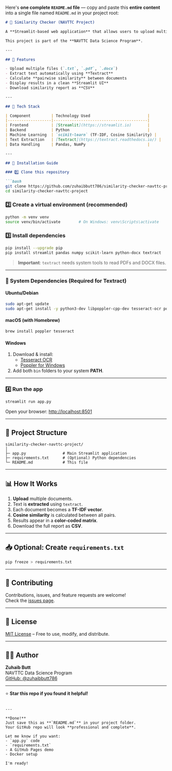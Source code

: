 Here's **one complete `README.md` file** — copy and paste this **entire content** into a single file named `README.md` in your project root:

```markdown
# 📄 Similarity Checker (NAVTTC Project)

A **Streamlit-based web application** that allows users to upload multiple documents (`.txt`, `.pdf`, `.docx`) and calculate **text similarity** between them using **TF-IDF** and **Cosine Similarity**.

This project is part of the **NAVTTC Data Science Program**.

---

## 🚀 Features

- Upload multiple files (`.txt`, `.pdf`, `.docx`)  
- Extract text automatically using **Textract**  
- Calculate **pairwise similarity** between documents  
- Display results in a clean **Streamlit UI**  
- Download similarity report as **CSV**

---

## 🧠 Tech Stack

| Component         | Technology Used                         |
|-------------------|-----------------------------------------|
| Frontend          | [Streamlit](https://streamlit.io)       |
| Backend           | Python                                  |
| Machine Learning  | `scikit-learn` (TF-IDF, Cosine Similarity) |
| Text Extraction   | [Textract](https://textract.readthedocs.io/) |
| Data Handling     | Pandas, NumPy                           |

---

## 🧩 Installation Guide

### 1️⃣ Clone this repository

```bash
git clone https://github.com/zuhaibbutt786/similarity-checker-navttc-project.git
cd similarity-checker-navttc-project
```

### 2️⃣ Create a virtual environment (recommended)

```bash
python -m venv venv
source venv/bin/activate        # On Windows: venv\Scripts\activate
```

### 3️⃣ Install dependencies

```bash
pip install --upgrade pip
pip install streamlit pandas numpy scikit-learn python-docx textract
```

> **Important**: `textract` needs system tools to read PDFs and DOCX files.

---

### 🔧 System Dependencies (Required for Textract)

#### **Ubuntu/Debian**
```bash
sudo apt-get update
sudo apt-get install -y python3-dev libpoppler-cpp-dev tesseract-ocr poppler-utils
```

#### **macOS (with Homebrew)**
```bash
brew install poppler tesseract
```

#### **Windows**
1. Download & install:
   - [Tesseract OCR](https://github.com/UB-Mannheim/tesseract/wiki)
   - [Poppler for Windows](https://github.com/oschwartz10612/poppler-windows/releases/)
2. Add both `bin` folders to your system **PATH**.

---

### 4️⃣ Run the app

```bash
streamlit run app.py
```

Open your browser: [http://localhost:8501](http://localhost:8501)

---

## 📂 Project Structure

```
similarity-checker-navttc-project/
│
├─ app.py                # Main Streamlit application
├─ requirements.txt      # (Optional) Python dependencies
└─ README.md             # This file
```

---

## 📊 How It Works

1. **Upload** multiple documents.
2. Text is **extracted** using `textract`.
3. Each document becomes a **TF-IDF vector**.
4. **Cosine similarity** is calculated between all pairs.
5. Results appear in a **color-coded matrix**.
6. Download the full report as **CSV**.

---

## 📥 Optional: Create `requirements.txt`

```bash
pip freeze > requirements.txt
```

---

## 🤝 Contributing

Contributions, issues, and feature requests are welcome!  
Check the [issues page](https://github.com/zuhaibbutt786/similarity-checker-navttc-project/issues).

---

## 📜 License

[MIT License](LICENSE) – Free to use, modify, and distribute.

---

## 👨‍💻 Author

**Zuhaib Butt**  
NAVTTC Data Science Program  
[GitHub: @zuhaibbutt786](https://github.com/zuhaibbutt786)

---

⭐ **Star this repo if you found it helpful!**
```

---

**Done!**  
Just save this as **`README.md`** in your project folder.  
Your GitHub repo will look **professional and complete**.

Let me know if you want:
- `app.py` code
- `requirements.txt`
- A GitHub Pages demo
- Docker setup

I'm ready!
